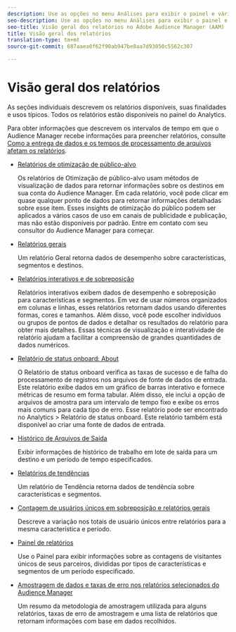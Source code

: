 ```yaml
---
description: Use as opções no menu Análises para exibir o painel e vários relatórios.
seo-description: Use as opções no menu Análises para exibir o painel e vários relatórios no Adobe Audience Manager (AAM).
seo-title: Visão geral dos relatórios no Adobe Audience Manager (AAM)
title: Visão geral dos relatórios
translation-type: tm+mt
source-git-commit: 687aaea0f62f90ab947be8aa7d93050c5562c307

---
```



# Visão geral dos relatórios

As seções individuais descrevem os relatórios disponíveis, suas finalidades e usos típicos. Todos os relatórios estão disponíveis no painel do Analytics.

Para obter informações que descrevem os intervalos de tempo em que o Audience Manager recebe informações para preencher relatórios, consulte [Como a entrega de dados e os tempos de processamento de arquivos afetam os relatórios](/help/using/reference/reporting-file-transfer-timeframe.md).

* [Relatórios de otimização de público-alvo](/help/using/reporting/audience-optimization-reports/audience-optimization-reports.md)

   Os relatórios de Otimização de público-alvo usam métodos de visualização de dados para retornar informações sobre os destinos em sua conta do Audience Manager. Em cada relatório, você pode clicar em quase qualquer ponto de dados para retornar informações detalhadas sobre esse item. Esses insights de otimização do público podem ser aplicados a vários casos de uso em canais de publicidade e publicação, mas não estão disponíveis por padrão. Entre em contato com seu consultor do Audience Manager para começar.

* [Relatórios gerais](/help/using/reporting/general-reports.md)

   Um relatório Geral retorna dados de desempenho sobre características, segmentos e destinos.

* [Relatórios interativos e de sobreposição](/help/using/reporting/dynamic-reports/dynamic-reports.md)

   Relatórios interativos exibem dados de desempenho e sobreposição para características e segmentos. Em vez de usar números organizados em colunas e linhas, esses relatórios retornam dados usando diferentes formas, cores e tamanhos. Além disso, você pode escolher indivíduos ou grupos de pontos de dados e detalhar os resultados do relatório para obter mais detalhes. Essas técnicas de visualização e interatividade de relatório ajudam a facilitar a compreensão de grandes quantidades de dados numéricos.

* [Relatório de status onboard: About](/help/using/reporting/onboarding-status-report.md)

   O Relatório de status onboard verifica as taxas de sucesso e de falha do processamento de registros nos arquivos de fonte de dados de entrada. Este relatório exibe dados em um gráfico de barras interativo e fornece métricas de resumo em forma tabular. Além disso, ele inclui a opção de arquivos de amostra para um intervalo de tempo fixo e exibe os erros mais comuns para cada tipo de erro. Esse relatório pode ser encontrado no Analytics &gt; Relatório de status onboard. Este relatório também está disponível ao criar uma fonte de dados de entrada.

* [Histórico de Arquivos de Saída](/help/using/reporting/outbound-history-report.md)

   Exibir informações de histórico de trabalho em lote de saída para um destino e um período de tempo especificados.

* [Relatórios de tendências](/help/using/reporting/trend-reports.md)

   Um relatório de Tendência retorna dados de tendência sobre características e segmentos.

* [Contagem de usuários únicos em sobreposição e relatórios gerais](/help/using/reporting/unique-user-counts.md)

   Descreve a variação nos totais de usuário únicos entre relatórios para a mesma característica e período.

* [Painel de relatórios](/help/using/reporting/trend-reports.md)

   Use o Painel para exibir informações sobre as contagens de visitantes únicos de seus parceiros, divididas por tipos de características e segmentos de um período especificado.

* [Amostragem de dados e taxas de erro nos relatórios selecionados do Audience Manager](/help/using/reporting/report-sampling.md)

   Um resumo da metodologia de amostragem utilizada para alguns relatórios, taxas de erro de amostragem e uma lista de relatórios que retornam informações com base em dados recolhidos.

